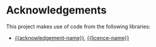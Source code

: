 <!-- Written by Alexander Holman 19/08/2019 -->
<!--
This file contains information and links and licence information for any external repositories used in the creation of 
this project. Here is a place to acknowledge the projects that this on could not do without. It is written to be used 
with most internal projects, but as per the other documents feel free to adapt it to fit your needs, adding, modifying 
and removing as necessary.
-->

# Acknowledgements

This project makes use of code from the following libraries:
<!-- EXAMPLE START -->
* [{{acknowledgement-name}}]({{acknowledgement-link}}), [{{licence-name}}]({{licence-link}})
<!--  EXAMPLE END  -->